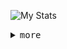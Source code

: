 ![My Stats](https://github-readme-stats.vercel.app/api?username=fbdev64&show_icons=true&theme=github_dark)
<details>
 <summary align="left">
    <samp>more</samp>
  </summary>
  <div align="left">
    
![metrics](/github-metrics.svg)

</div>
</details>
